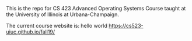 This is the repo for CS 423 Advanced Operating Systems Course taught at the University of Illinois at Urbana-Champaign.

The current course website is: hello world
<a href="https://cs523-uiuc.github.io/fall19/">https://cs523-uiuc.github.io/fall19/</a>
